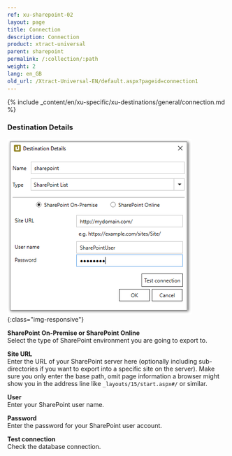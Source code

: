 ```yaml
---
ref: xu-sharepoint-02
layout: page
title: Connection
description: Connection
product: xtract-universal
parent: sharepoint
permalink: /:collection/:path
weight: 2
lang: en_GB
old_url: /Xtract-Universal-EN/default.aspx?pageid=connection1
---
```


{% include _content/en/xu-specific/xu-destinations/general/connection.md %}	

### Destination Details

![XU_Sharepoint_Dest](/img/content/XU_Sharepoint_Dest.png){:class="img-responsive"}            


**SharePoint On-Premise or SharePoint Online**<br>
Select the type of SharePoint environment you are going to export to.

**Site URL**<br>
Enter the URL of your SharePoint server here (optionally including sub-directories if you want to export into a specific site on the server).
Make sure you only enter the base path, omit page information a browser might show you in the address line like `_layouts/15/start.aspx#/` or similar.

**User**<br>
Enter your SharePoint user name.

**Password**<br>
Enter the password for your SharePoint user account.

**Test connection**<br>
Check the database connection. 